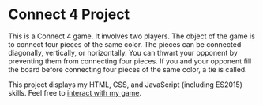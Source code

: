 # Connect 4 Project
This is a Connect 4 game. It involves two players. The object of the game is to connect four pieces of the same color. 
The pieces can be connected diagonally, vertically, or horizontally.
You can thwart your opponent by preventing them from connecting four pieces.
If you and your opponent fill the board before connecting four pieces of the same color, a tie is called. 

This project displays my HTML, CSS, and JavaScript (including ES2015) skills. 
Feel free to [interact with my game](https://cerchie.github.io/connectfour/). 
